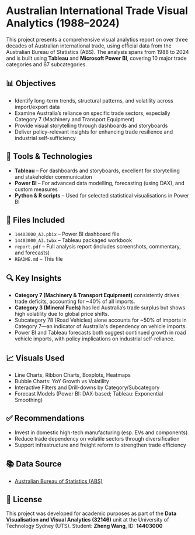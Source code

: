 #  Australian International Trade Visual Analytics (1988–2024)

This project presents a comprehensive visual analytics report on over three decades of Australian international trade, using official data from the Australian Bureau of Statistics (ABS). The analysis spans from 1988 to 2024 and is built using **Tableau** and **Microsoft Power BI**, covering 10 major trade categories and 67 subcategories.

## 📊 Objectives
- Identify long-term trends, structural patterns, and volatility across import/export data
- Examine Australia’s reliance on specific trade sectors, especially Category 7 (Machinery and Transport Equipment)
- Provide visual storytelling through dashboards and storyboards
- Deliver policy-relevant insights for enhancing trade resilience and industrial self-sufficiency

## 🧰 Tools & Technologies
- **Tableau** – For dashboards and storyboards, excellent for storytelling and stakeholder communication
- **Power BI** – For advanced data modelling, forecasting (using DAX), and custom measures
- **Python & R scripts** – Used for selected statistical visualisations in Power BI

## 📁 Files Included
- `14403000_A3.pbix` – Power BI dashboard file
- `14403000_A3.twbx` – Tableau packaged workbook
- `report.pdf` – Full analysis report (includes screenshots, commentary, and forecasts)
- `README.md` – This file

## 🔍 Key Insights
- **Category 7 (Machinery & Transport Equipment)** consistently drives trade deficits, accounting for ~40% of all imports.
- **Category 3 (Mineral Fuels)** has led Australia’s trade surplus but shows high volatility due to global price shifts.
- Subcategory 78 (Road Vehicles) alone accounts for ~50% of imports in Category 7—an indicator of Australia's dependency on vehicle imports.
- Power BI and Tableau forecasts both suggest continued growth in road vehicle imports, with policy implications on industrial self-reliance.

## 📈 Visuals Used
- Line Charts, Ribbon Charts, Boxplots, Heatmaps
- Bubble Charts: YoY Growth vs Volatility
- Interactive Filters and Drill-downs by Category/Subcategory
- Forecast Models (Power BI: DAX-based; Tableau: Exponential Smoothing)

## ✅ Recommendations
- Invest in domestic high-tech manufacturing (esp. EVs and components)
- Reduce trade dependency on volatile sectors through diversification
- Support infrastructure and freight reform to strengthen trade efficiency

## 📚 Data Source
- [Australian Bureau of Statistics (ABS)](https://www.abs.gov.au/statistics/economy/international-trade)

## 📄 License
This project was developed for academic purposes as part of the **Data Visualisation and Visual Analytics (32146)** unit at the University of Technology Sydney (UTS). Student: **Zheng Wang**, ID: **14403000**
